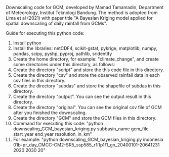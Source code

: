 Downscaling code for GCM, developed by Mamad Tamamadin, Department of Meteorology, Institut Teknologi Bandung. The method is adopted from Lima et al (2021) with paper title "A Bayesian Kriging model applied for spatial downscaling of daily rainfall from GCMs".  

Guide for executing this python code:
1. Install python 
2. Install the libraries: netCDF4, scikit-gstat, pykrige, matplotlib, numpy, pandas, scipy, pyshp, pyproj, pathlib, sridentify
3. Create the home directory, for example: "climate_change", and create some directories under this directory, as follows:
4. Create the directory "script" and store the this code file in this directory. 
5. Create the directory "csv" and store the observed rainfall data in each csv files in this directory.  
6. Create the directory "subdas" and store the shapefile of subdas in this directory.
7. Create the directory "output". You can see the output result in this directory.
8. Create the directory "original". You can see the original csv file of GCM after you finished the downscaling.
9. Create the directory "GCM" and store the GCM files in this directory.
10. Command for executing this code: "python downscaling_GCM_bayesian_kriging.py subbasin_name gcm_file start_year end_year resolution_in_km"
11. For example: "python downscaling_GCM_bayesian_kriging.py indonesia 01b-pr_day_CMCC-CM2-SR5_ssp585_r1i1p1f1_gn_20400101-20641231 2020 2030 20"
